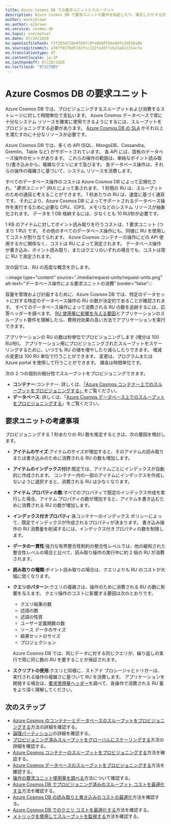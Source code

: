 ```yaml
---
title: Azure Cosmos DB での要求ユニットとスループット
description: Azure Cosmos DB で要求ユニットの要件を指定したり、推定したりする方法について説明します
author: markjbrown
ms.author: mjbrown
ms.service: cosmos-db
ms.topic: conceptual
ms.date: 07/24/2020
ms.openlocfilehash: f1f203d17de9fb0fc9fe8bb0f6de80fe2b93ba8b
ms.sourcegitcommit: a76ff927bd57d2fcc122fa36f7cb21eb22154cfa
ms.translationtype: HT
ms.contentlocale: ja-JP
ms.lasthandoff: 07/28/2020
ms.locfileid: "87327805"
---
```

# <a name="request-units-in-azure-cosmos-db"></a>Azure Cosmos DB の要求ユニット

Azure Cosmos DB では、プロビジョニングするスループットおよび消費するストレージに対して時間単位で支払います。 Azure Cosmos データベースで常に十分なシステム リソースを確実に使用できるようにするには、スループットをプロビジョニングする必要があります。 [Azure Cosmos DB の SLA](https://azure.microsoft.com/support/legal/sla/cosmos-db/v1_2/) かそれ以上を満たすのに十分なリソースが必要です。

Azure Cosmos DB では、多くの API (SQL、MongoDB、Cassandra、Gremlin、Table など) がサポートされています。 各 API には、固有のデータベース操作のセットがあります。 これらの操作の範囲は、単純なポイント読み取り/書き込みから、複雑なクエリにまで及びます。 各データベース操作は、それらの操作の複雑さに基づいて、システム リソースを消費します。

すべてのデータベース操作のコストは Azure Cosmos DB によって正規化され、"*要求ユニット*" (RU) によって表されます。 1 秒間の RU は、スループットのための通貨と考えることができます。 1 秒あたりの RU は、速度に基づく通貨です。 それにより、Azure Cosmos DB によってサポートされるデータベース操作を実行するために必要な CPU、IOPS、メモリなどのシステム リソースが抽象化されます。 データを 1 GB 格納するには、少なくとも 10 RU/秒が必要です。

1 KB のアイテムに対してポイント読み取りを行うコストは、1 要求ユニット (つまり 1 RU) です。 その他のすべてのデータベース操作にも、同様に RU を使用してコストが割り当てられます。 Azure Cosmos コンテナーの操作にどの API 使用するかに関係なく、コストは RU によって測定されます。 データベース操作が書き込み、ポイント読み取り、またはクエリのいずれの場合でも、コストは常に RU で測定されます。

次の図では、RU の高度な概念を示します。

:::image type="content" source="./media/request-units/request-units.png" alt-text="データベース操作による要求ユニットの消費" border="false":::

容量を管理および計画するために、Azure Cosmos DB では、特定のデータセットに対する特定のデータベース操作の RU の数が決定的であることが確認されます。 すべてのデータベース操作によって消費される RU の数を追跡するには、応答ヘッダーを調べます。 [RU 使用量に影響を与える要因](request-units.md#request-unit-considerations)とアプリケーションのスループット要件を理解したら、費用対効果の高い方法でアプリケーションを実行できます。

アプリケーションの RU の数は秒単位でプロビジョニングします (増分は 100 RU/秒)。 アプリケーション用にプロビジョニングされたスループットをスケーリングするために、いつでも RU の値を増やしたり減らしたりできます。 増減の変更は 100 RU 単位で行うことができます。 変更は、プログラムまたは Azure portal を使用して行うことができます。 課金は時間単位です。

次の 2 つの個別の細分性でスループットをプロビジョニングできます。

* **コンテナー**:コンテナー: 詳しくは、[「Azure Cosmos コンテナー上でのスループットをプロビジョニングする」](how-to-provision-container-throughput.md)をご覧ください。
* **データベース**: 詳しくは、「[Azure Cosmos データベース上でのスループットをプロビジョニングする](how-to-provision-database-throughput.md)」をご覧ください。

## <a name="request-unit-considerations"></a>要求ユニットの考慮事項

プロビジョニングする 1 秒あたりの RU 数を推定するときは、次の要因を検討します。

* **アイテムのサイズ**:アイテムのサイズが増加すると、そのアイテムの読み取りまたは書き込みのために消費される RU の数も増加します。

* **アイテムのインデックス付け**:既定では、アイテムごとにインデックスが自動的に作成されます。 コンテナー内の一部のアイテムにインデックスを作成しないように選択すると、消費される RU は少なくなります。

* **アイテム プロパティの数**:すべてのプロパティで既定のインデックス作成を実行した場合、アイテム プロパティの数が増加すると、アイテムを書き込むために消費される RU の数が増加します。

* **インデックス付きプロパティ**:各コンテナーのインデックス ポリシーによって、既定でインデックスが作成されるプロパティが決まります。 書き込み操作の RU 消費量を削減するには、インデックス付きプロパティの数を制限します。

* **データの一貫性**:強力な有界整合性制約の整合性レベルでは、他の緩和された整合性レベルの場合と比べて、読み取り操作の実行中に約 2 倍の RU が消費されます。

* **読み取りの種類**:ポイント読み取りの場合は、クエリよりも RU のコストが大幅に低くなります。

* **クエリのパターン**:クエリの複雑さは、操作のために消費される RU の数に影響を与えます。 クエリ操作のコストに影響する要因は次のとおりです。 
    
    - クエリ結果の数
    - 述語の数
    - 述語の性質
    - ユーザー定義関数の数
    - ソース データのサイズ
    - 結果セットのサイズ
    - プロジェクション

  Azure Cosmos DB では、同じデータに対する同じクエリが、繰り返しの実行で常に同じ数の RU を要することが保証されます。

* **スクリプトの使用**:クエリと同様に、ストアド プロシージャとトリガーは、実行される操作の複雑さに基づいて RU を消費します。 アプリケーションを開発する場合は、[要求使用量ヘッダー](optimize-cost-queries.md#evaluate-request-unit-charge-for-a-query)を調べて、各操作で消費される RU 量をより深く理解してください。

## <a name="next-steps"></a>次のステップ

* [Azure Cosmos のコンテナーとデータベースのスループットをプロビジョニングする](set-throughput.md)方法の詳細を確認する。
* [論理パーティション](partition-data.md)の詳細を確認する。
* [プロビジョニング済みスループットをグローバルにスケーリングする](scaling-throughput.md)方法の詳細を確認する。
* [Azure Cosmos コンテナーのスループットをプロビジョニングする](how-to-provision-container-throughput.md)方法を確認する。
* [Azure Cosmos データベースのスループットをプロビジョニングする](how-to-provision-database-throughput.md)方法を確認する。
* [操作の要求ユニット使用量を調べる](find-request-unit-charge.md)方法について確認する。
* [Azure Cosmos DB でプロビジョニング済みのスループット コストを最適化する](optimize-cost-throughput.md)方法を確認する。
* [Azure Cosmos DB の読み取りと書き込みのコストの最適化](optimize-cost-reads-writes.md)方法を確認する。
* [Azure Cosmos DB でのクエリ コストを最適化する](optimize-cost-queries.md)方法を確認する。
* [メトリックを使用してスループットを監視する](use-metrics.md)方法を確認する。
